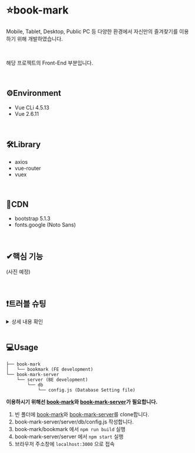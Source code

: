 # ⭐book-mark
Mobile, Tablet, Desktop, Public PC 등 다양한 환경에서 자신만의 즐겨찾기를 이용하기 위해 개발하였습니다.

<br>

해당 프로젝트의 Front-End 부분입니다.

<br>

## ⚙Environment
- Vue CLi 4.5.13
- Vue 2.6.11

<br>

## 🛠Library
- axios
- vue-router
- vuex

<br>

## 🔩CDN
- bootstrap 5.1.3
- fonts.google (Noto Sans)

<br>

## ✔핵심 기능
(사진 예정)

<br>

## ❗트러블 슈팅
<details>
<summary>상세 내용 확인</summary>
<div markdown="1">

div 에 markdown attribute 를 1 로 
하는 이유는 div 안에서
markdown 을 사용하기 위해서 입니다.


</div>
</details>

<br>

## 💻Usage
```
├── book-mark
│   └── bookmark (FE development)
└── book-mark-server
    └── server (BE development)
        └── db
            └── config.js (Database Setting file)
``` 
**이용하시기 위해선 [book-mark](https://github.com/wogha95/book-mark)와 [book-mark-server](https://github.com/wogha95/book-mark-server)가 필요합니다.**

1. 빈 폴더에 [book-mark](https://github.com/wogha95/book-mark)와 [book-mark-server](https://github.com/wogha95/book-mark-server)를 clone합니다.
2. book-mark-server/server/db/config.js 작성합니다.
3. book-mark/bookmark 에서 `npm run build` 실행
4. book-mark-server/server 에서 `npm start` 실행
5. 브라우저 주소창에 `localhost:3000` 으로 접속
